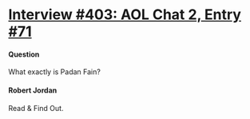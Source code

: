 # [Interview #403: AOL Chat 2, Entry #71](https://www.theoryland.com/intvmain.php?i=403#71)

#### Question

What exactly is Padan Fain?

#### Robert Jordan

Read & Find Out.

